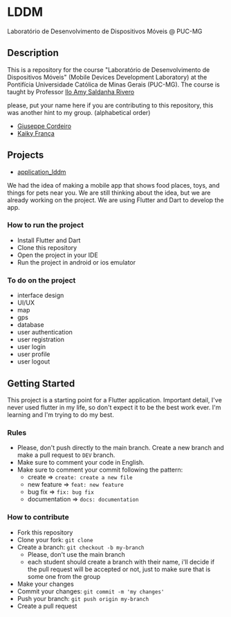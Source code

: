 # LDDM
Laboratório de Desenvolvimento de Dispositivos Móveis @ PUC-MG

## Description
This is a repository for the course "Laboratório de Desenvolvimento de Dispositivos Móveis" (Mobile Devices Development Laboratory) at the Pontifícia Universidade Católica de Minas Gerais (PUC-MG). The course is taught by Professor [Ilo Amy Saldanha Rivero](https://www.linkedin.com/in/ilorivero/)

please, put your name here if you are contributing to this repository, this was another hint to my group. (alphabetical order)

- [Giuseppe Cordeiro](https://www.linkedin.com/in/giuseppecordeiro/)
- [Kaiky França](https://www.linkedin.com/in/glkaiky/)

## Projects
- [application_lddm](/application_lddm/)

We had the idea of ​​making a mobile app that shows food places, toys, and things for pets near you. We are still thinking about the idea, but we are already working on the project. We are using Flutter and Dart to develop the app.

### How to run the project
- Install Flutter and Dart
- Clone this repository
- Open the project in your IDE
- Run the project in android or ios emulator

### To do on the project
- interface design
- UI/UX
- map
- gps
- database
- user authentication
- user registration
- user login
- user profile
- user logout

## Getting Started
This project is a starting point for a Flutter application. Important detail, I've never used flutter in my life, so don't expect it to be the best work ever. I'm learning and I'm trying to do my best.

### Rules
- Please, don't push directly to the main branch. Create a new branch and make a pull request to `DEV` branch.
- Make sure to comment your code in English.
- Make sure to comment your commit following the pattern: 
    - create => `create: create a new file`
    - new feature => `feat: new feature`
    - bug fix => `fix: bug fix`
    - documentation => `docs: documentation`

### How to contribute
- Fork this repository
- Clone your fork: `git clone`
- Create a branch: `git checkout -b my-branch`
    - Please, don't use the main branch
    - each student should create a branch with their name, i'll decide if the pull request will be accepted or not, just to make sure that is some one from the group
- Make your changes
- Commit your changes: `git commit -m 'my changes'`
- Push your branch: `git push origin my-branch`
- Create a pull request



